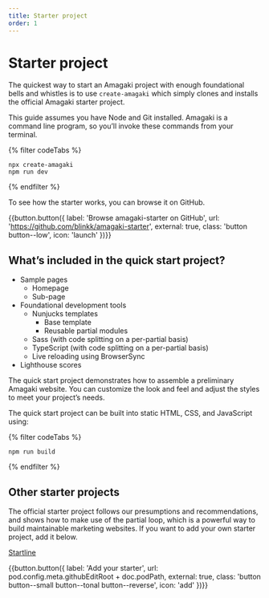 ```yaml
---
title: Starter project
order: 1
---
```

# Starter project

The quickest way to start an Amagaki project with enough foundational bells and
whistles is to use `create-amagaki` which simply clones and installs the
official Amagaki starter project.

This guide assumes you have Node and Git installed. Amagaki is a command line
program, so you’ll invoke these commands from your terminal.

{% filter codeTabs %}
```shell
npx create-amagaki
npm run dev
```
{% endfilter %}

To see how the starter works, you can browse it on GitHub.

{{button.button({
    label: 'Browse amagaki-starter on GitHub',
    url: 'https://github.com/blinkk/amagaki-starter',
    external: true,
    class: 'button button--low',
    icon: 'launch'
})}}

## What’s included in the quick start project?

*   Sample pages
    *   Homepage
    *   Sub-page
*   Foundational development tools
    *   Nunjucks templates
        *   Base template
        *   Reusable partial modules
    *   Sass (with code splitting on a per-partial basis)
    *   TypeScript (with code splitting on a per-partial basis)
    *   Live reloading using BrowserSync
*   Lighthouse scores

The quick start project demonstrates how to assemble a preliminary Amagaki
website. You can customize the look and feel and adjust the styles to meet
your project’s needs.

The quick start project can be built into static HTML, CSS, and JavaScript
using:

{% filter codeTabs %}
```shell
npm run build
```
{% endfilter %}

## Other starter projects

The official starter project follows our presumptions and recommendations, and
shows how to make use of the partial loop, which is a powerful way to build
maintainable marketing websites. If you want to add your own starter project,
add it below.

[Startline](https://github.com/frzrbox/startline)

{{button.button({
    label: 'Add your starter',
    url: pod.config.meta.githubEditRoot + doc.podPath,
    external: true,
    class: 'button button--small button--tonal button--reverse',
    icon: 'add'
})}}
